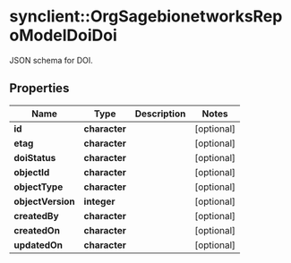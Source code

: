 # synclient::OrgSagebionetworksRepoModelDoiDoi

JSON schema for DOI.

## Properties
Name | Type | Description | Notes
------------ | ------------- | ------------- | -------------
**id** | **character** |  | [optional] 
**etag** | **character** |  | [optional] 
**doiStatus** | **character** |  | [optional] 
**objectId** | **character** |  | [optional] 
**objectType** | **character** |  | [optional] 
**objectVersion** | **integer** |  | [optional] 
**createdBy** | **character** |  | [optional] 
**createdOn** | **character** |  | [optional] 
**updatedOn** | **character** |  | [optional] 


